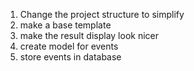 1. Change the project structure to simplify
2. make a base template
3. make the result display look nicer
4. create model for events
5. store events in database
